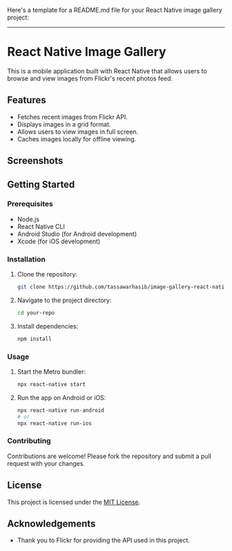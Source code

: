 Here's a template for a README.md file for your React Native image gallery project:

---

# React Native Image Gallery

This is a mobile application built with React Native that allows users to browse and view images from Flickr's recent photos feed.

## Features

- Fetches recent images from Flickr API.
- Displays images in a grid format.
- Allows users to view images in full screen.
- Caches images locally for offline viewing.

## Screenshots



## Getting Started

### Prerequisites

- Node.js
- React Native CLI
- Android Studio (for Android development)
- Xcode (for iOS development)

### Installation

1. Clone the repository:

   ```bash
   git clone https://github.com/tassawarhasib/image-gallery-react-native-app.git
   ```

2. Navigate to the project directory:

   ```bash
   cd your-repo
   ```

3. Install dependencies:

   ```bash
   npm install
   ```

### Usage

1. Start the Metro bundler:

   ```bash
   npx react-native start
   ```

2. Run the app on Android or iOS:

   ```bash
   npx react-native run-android
   # or
   npx react-native run-ios
   ```

### Contributing

Contributions are welcome! Please fork the repository and submit a pull request with your changes.

## License

This project is licensed under the [MIT License](LICENSE).

## Acknowledgements

- Thank you to Flickr for providing the API used in this project.
